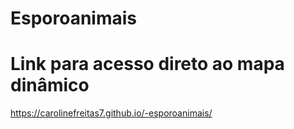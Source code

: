 # Esporoanimais
# Link para acesso direto ao mapa dinâmico
https://carolinefreitas7.github.io/-esporoanimais/
